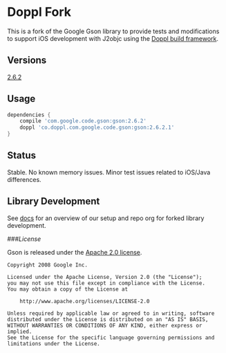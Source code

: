 # Doppl Fork

This is a fork of the Google Gson library to provide tests and modifications to support 
iOS development with J2objc using the [Doppl build framework](http://doppl.co/).

## Versions

[2.6.2](https://github.com/doppllib/gson-forked-doppl/tree/dp-v2.6.2)

## Usage

```groovy
dependencies {
    compile 'com.google.code.gson:gson:2.6.2'
    doppl 'co.doppl.com.google.code.gson:gson:2.6.2.1'
}
```

## Status

Stable. No known memory issues. Minor test issues related to iOS/Java differences.

## Library Development

See [docs](http://doppl.co/docs/createlibrary.html) for an overview of our setup and repo org for forked library development.

###*License*

Gson is released under the [Apache 2.0 license](LICENSE).

```
Copyright 2008 Google Inc.

Licensed under the Apache License, Version 2.0 (the "License");
you may not use this file except in compliance with the License.
You may obtain a copy of the License at

    http://www.apache.org/licenses/LICENSE-2.0

Unless required by applicable law or agreed to in writing, software
distributed under the License is distributed on an "AS IS" BASIS,
WITHOUT WARRANTIES OR CONDITIONS OF ANY KIND, either express or implied.
See the License for the specific language governing permissions and
limitations under the License.
```
